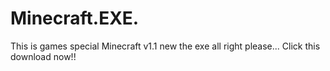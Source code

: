 # Minecraft.EXE.
This is games special Minecraft v1.1 new the exe all right please... Click this download now!!
